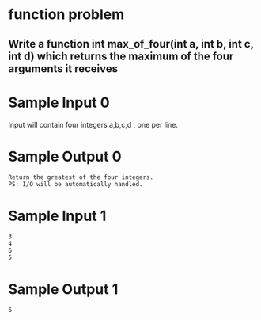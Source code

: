 # function problem

## Write a function int max_of_four(int a, int b, int c, int d) which returns the maximum of the four arguments it receives

# Sample Input 0

   Input will contain four integers a,b,c,d  , one per line.

# Sample Output 0

    Return the greatest of the four integers.
    PS: I/O will be automatically handled.

# Sample Input 1

    3
    4
    6
    5

# Sample Output 1

    6
